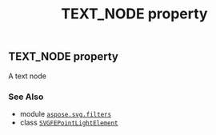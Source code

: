 ﻿---
title: TEXT_NODE property
second_title: Aspose.SVG for Python via .NET API References
description: 
type: docs
weight: 530
url: /python-net/aspose.svg.filters/svgfepointlightelement/text_node/
is_root: false
---

## TEXT_NODE property


A text node

### See Also
* module [`aspose.svg.filters`](../../)
* class [`SVGFEPointLightElement`](/svg/python-net/aspose.svg.filters/svgfepointlightelement)
